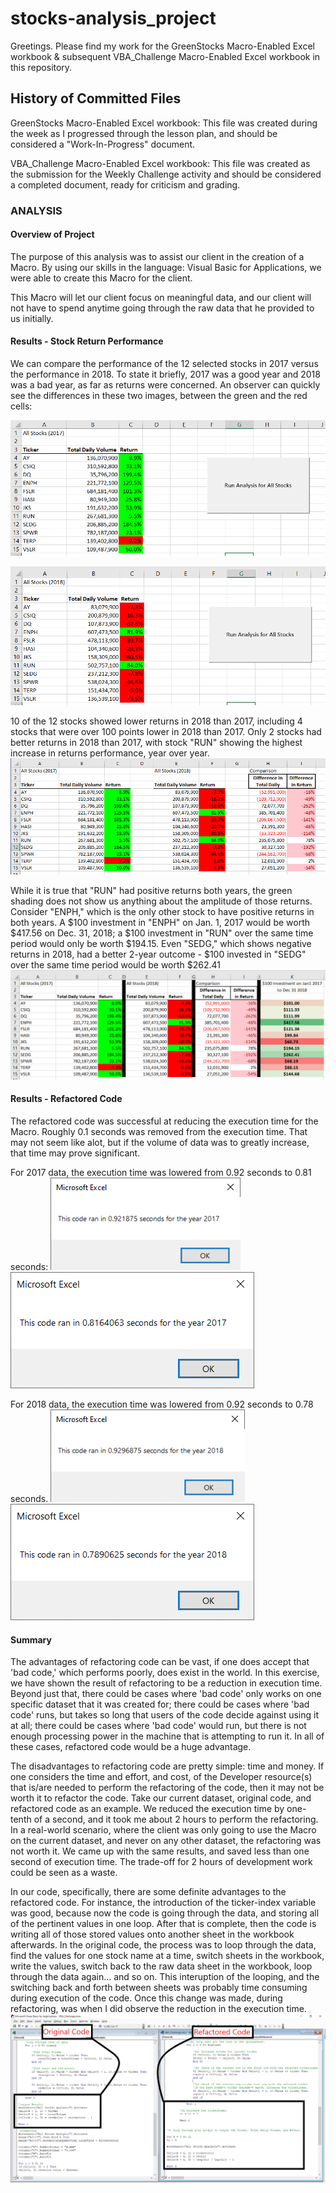 # stocks-analysis_project
Greetings.  Please find my work for the GreenStocks Macro-Enabled Excel workbook & subsequent VBA_Challenge Macro-Enabled Excel workbook in this repository.

## History of Committed Files
GreenStocks Macro-Enabled Excel workbook:
This file was created during the week as I progressed through the lesson plan, and should be considered a "Work-In-Progress" document.

VBA_Challenge Macro-Enabled Excel workbook:
This file was created as the submission for the Weekly Challenge activity and should be considered a completed document, ready for criticism and grading.

### ANALYSIS
#### Overview of Project
The purpose of this analysis was to assist our client in the creation of a Macro.  By using our skills in the language: Visual Basic for Applications, we were able to create this Macro for the client.  

This Macro will let our client focus on meaningful data, and our client will not have to spend anytime going through the raw data that he provided to us initially.

#### Results - Stock Return Performance
We can compare the performance of the 12 selected stocks in 2017 versus the performance in 2018.  To state it briefly, 2017 was a good year and 2018 was a bad year, as far as returns were concerned.  An observer can quickly see the differences in these two images, between the green and the red cells: 

![2017](resources/All_Stocks_Analysis_2017_1.png)

![2018](resources/All_Stocks_Analysis_2018_1.png)

10 of the 12 stocks showed lower returns in 2018 than 2017, including 4 stocks that were over 100 points lower in 2018 than 2017.  Only 2 stocks had better returns in 2018 than 2017, with stock "RUN" showing the highest increase in returns performance, year over year.
![Comparison](resources/All_Stocks_Analysis_2018_vs_2017_Comparison_1.png)

While it is true that "RUN" had positive returns both years, the green shading does not show us anything about the amplitude of those returns.  Consider "ENPH," which is the only other stock to have positive returns in both years.  A $100 investment in "ENPH" on Jan. 1, 2017 would be worth $417.56 on Dec. 31, 2018; a $100 investment in "RUN" over the same time period would only be worth $194.15.  Even "SEDG," which shows negative returns in 2018, had a better 2-year outcome - $100 invested in "SEDG" over the same time period would be worth $262.41 
![Total_Return](resources/2018_vs_2017_with_Total_Return_Figures_1.png)

#### Results - Refactored Code
The refactored code was successful at reducing the execution time for the Macro.  Roughly 0.1 seconds was removed from the execution time.  That may not seem like alot, but if the volume of data was to greatly increase, that time may prove significant.

For 2017 data, the execution time was lowered from 0.92 seconds to 0.81 seconds:
![Old Code Execution Time 2017](resources/Green_Stocks_Macro_RunTime_2017.png)
![NEW Code Execution Time 2017](resources/VBA_Challenge_2017.png)

For 2018 data, the execution time was lowered from 0.92 seconds to 0.78 seconds.
![Old Code Execution Time 2018](resources/Green_Stocks_Macro_RunTime_2018.png)
![NEW Code Execution Time 2018](resources/VBA_Challenge_2018.png)

#### Summary
The advantages of refactoring code can be vast, if one does accept that 'bad code,' which performs poorly, does exist in the world.  In this exercise, we have shown the result of refactoring to be a reduction in execution time.  Beyond just that, there could be cases where 'bad code' only works on one specific dataset that it was created for; there could be cases where 'bad code' runs, but takes so long that users of the code decide against using it at all; there could be cases where 'bad code' would run, but there is not enough processing power in the machine that is attempting to run it.  In all of these cases, refactored code would be a huge advantage.

The disadvantages to refactoring code are pretty simple: time and money.  If one considers the time and effort, and cost, of the Developer resource(s) that is/are needed to perform the refactoring of the code, then it may not be worth it to refactor the code.  Take our current dataset, original code, and refactored code as an example.  We reduced the execution time by one-tenth of a second, and it took me about 2 hours to perform the refactoring.  In a real-world scenario, where the client was only going to use the Macro on the current dataset, and never on any other dataset, the refactoring was not worth it.  We came up with the same results, and saved less than one second of execution time.  The trade-off for 2 hours of development work could be seen as a waste.

In our code, specifically, there are some definite advantages to the refactored code.  For instance, the introduction of the ticker-index variable was good, because now the code is going through the data, and storing all of the pertinent values in one loop.  After that is complete, then the code is writing all of those stored values onto another sheet in the workbook afterwards.  In the original code, the process was to loop through the data, find the values for one stock name at a time, switch sheets in the workbook, write the values, switch back to the raw data sheet in the workbook, loop through the data again... and so on.  This interuption of the looping, and the switching back and forth between sheets was probably time consuming during execution of the code.  Once this change was made, during refactoring, was when I did observe the reduction in the execution time.
![Code Compare](resources/Code_Comparison.png)




